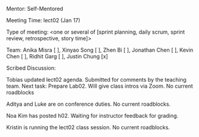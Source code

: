 Mentor: Self-Mentored

Meeting Time: lect02 (Jan 17)

Type of meeting: <one or several of [sprint planning, daily scrum, sprint review, retrospective, story time]>

Team: Anika Misra [ ], Xinyao Song [ ], Zhen Bi [ ], Jonathan Chen [ ], Kevin Chen [ ], Ridhit Garg [ ], Justin Chung [x]

Scribed Discussion:

Tobias updated lect02 agenda. Submitted for comments by the teaching team. Next task: Prepare Lab02. Will give class intros via Zoom. No current roadblocks 

Aditya and Luke are on conference duties. No current roadblocks.

Noa Kim has posted h02. Waiting for instructor feedback for grading.

Kristin is running the lect02 class session. No current roadblocks.
